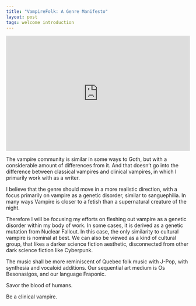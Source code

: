 ```yaml
---
title: "VampireFolk: A Genre Manifesto"
layout: post
tags: welcome introduction
---
```

<iframe width="100%" height="315" src="https://www.youtube.com/embed/Rb_VJv9KDj4" title="YouTube video player" frameborder="0" allow="accelerometer; autoplay; clipboard-write; encrypted-media; gyroscope; picture-in-picture" allowfullscreen></iframe>

The vampire community is similar in some ways to Goth, but with a considerable amount of differences from it. And that doesn’t go into the difference between classical vampires and clinical vampires, in which I primarily work with as a writer.

I believe that the genre should move in a more realistic direction, with a focus primarily on vampire as a genetic disorder, similar to sanguephilia. In many ways Vampire is closer to a fetish than a supernatural creature of the night.

Therefore I will be focusing my efforts on fleshing out vampire as a genetic disorder within my body of work. In some cases, it is derived as a genetic mutation from Nuclear Fallout. In this case, the only similarity to cultural vampire is nominal at best. We can also be viewed as a kind of cultural group, that likes a darker science fiction aesthetic, disconnected from other dark science fiction like Cyberpunk.

The music shall be more reminiscent of Quebec folk music with J-Pop, with synthesia and vocaloid additions. Our sequential art medium is Os Besonasigos, and our language Fraponic.

Savor the blood of humans.

Be a clinical vampire.
